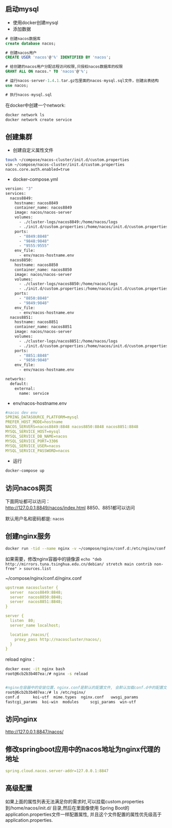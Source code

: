 ## 启动mysql
- 使用docker创建mysql
- 添加数据

```sql
# 创建nacos数据库
create database nacos;

# 创建nacos用户
CREATE USER 'nacos'@'%' IDENTIFIED BY 'nacos';

# 给创建的nacos用户分配远程访问权限,只授权nacos数据库的权限
GRANT ALL ON nacos.* TO 'nacos'@'%';

# 运行nacos-server-1.4.1.tar.gz包里面的nacos-mysql.sql文件，创建出表结构
use nacos;

# 执行nacos-mysql.sql
```
在docker中创建一个network:
```bash
docker network ls
docker network create service
```

## 创建集群
- 创建自定义属性文件
```bash
touch ~/compose/nacos-cluster/init.d/custom.properties
vim ~/compose/nacos-cluster/init.d/custom.properties
nacos.core.auth.enabled=true
```

- docker-compose.yml
```bash
version: "3"
services:
  nacos8849:
    hostname: nacos8849
    container_name: nacos8849
    image: nacos/nacos-server
    volumes:
      - ./cluster-logs/nacos8849:/home/nacos/logs
      - ./init.d/custom.properties:/home/nacos/init.d/custom.properties
    ports:
      - "8849:8848"
      - "9848:9848"
      - "9555:9555"
    env_file:
      - env/nacos-hostname.env
  nacos8850:
    hostname: nacos8850
    container_name: nacos8850
    image: nacos/nacos-server
    volumes:
      - ./cluster-logs/nacos8850:/home/nacos/logs
      - ./init.d/custom.properties:/home/nacos/init.d/custom.properties
    ports:
      - "8850:8848"
      - "9849:9848"
    env_file:
      - env/nacos-hostname.env
  nacos8851:
    hostname: nacos8851
    container_name: nacos8851
    image: nacos/nacos-server
    volumes:
      - ./cluster-logs/nacos8851:/home/nacos/logs
      - ./init.d/custom.properties:/home/nacos/init.d/custom.properties
    ports:
      - "8851:8848"
      - "9850:9848"
    env_file:
      - env/nacos-hostname.env

networks:
  default:
    external:
      name: service
```

- env/nacos-hostname.env
```yaml
#nacos dev env
SPRING_DATASOURCE_PLATFORM=mysql
PREFER_HOST_MODE=hostname
NACOS_SERVERS=nacos8849:8848 nacos8850:8848 nacos8851:8848
MYSQL_SERVICE_HOST=mysql
MYSQL_SERVICE_DB_NAME=nacos
MYSQL_SERVICE_PORT=3306
MYSQL_SERVICE_USER=nacos
MYSQL_SERVICE_PASSWORD=nacos
```

- 运行
```bash
docker-compose up
```


## 访问nacos网页
下面网址都可以访问：  
http://127.0.0.1:8849/nacos/index.html
8850、8851都可以访问

默认用户名和密码都是: `nacos`


## 创建nginx服务
```bash
docker run -tid --name nginx -v ~/compose/nginx/conf.d:/etc/nginx/conf.d -v  ~/compose/nginx/logs:/var/log/nginx -p 8847:80 --network=service nginx
```
如果需要，修改nginx容器中的镜像源
`echo "deb http://mirrors.tuna.tsinghua.edu.cn/debian/ stretch main contrib non-free" > sources.list`


~/compose/nginx/conf.d/nginx.conf
```yaml
upstream nacoscluster {
  server  nacos8849:8848;
  server  nacos8850:8848;
  server  nacos8851:8848;
}

server {
  listen  80;
  server_name localhost;

  location /nacos/{
    proxy_pass http://nacoscluster/nacos/;
  }
}
```

reload nginx：
```bash
docker exec -it nginx bash
root@6cb2b3b407ea:/# nginx -s reload


#nginx在容器中的安装位置，nginx.conf是默认的配置文件, 会默认加载conf.d中的配置文件
root@6cb2b3b407ea:/# ls /etc/nginx/
conf.d		koi-utf  mime.types  nginx.conf   uwsgi_params
fastcgi_params	koi-win  modules     scgi_params  win-utf
```

## 访问nginx  
http://127.0.0.1:8847/nacos/


## 修改springboot应用中的nacos地址为nginx代理的地址
```yaml
spring.cloud.nacos.server-addr=127.0.0.1:8847
```

## 高级配置  
如果上面的属性列表无法满足你的需求时,可以挂载custom.properties到/home/nacos/init.d/ 目录,然后在里面像使用
Spring Boot的application.properties文件一样配置属性, 并且这个文件配置的属性优先级高于application.properties.




